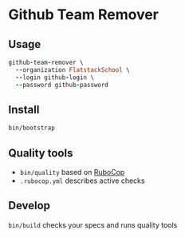 # Github Team Remover

## Usage

```ruby
github-team-remover \
  --organization FlatstackSchool \
  --login github-login \
  --password github-password
```

## Install

```bash
bin/bootstrap
```

## Quality tools

* `bin/quality` based on [RuboCop](https://github.com/bbatsov/rubocop)
* `.rubocop.yml` describes active checks

## Develop

`bin/build` checks your specs and runs quality tools
